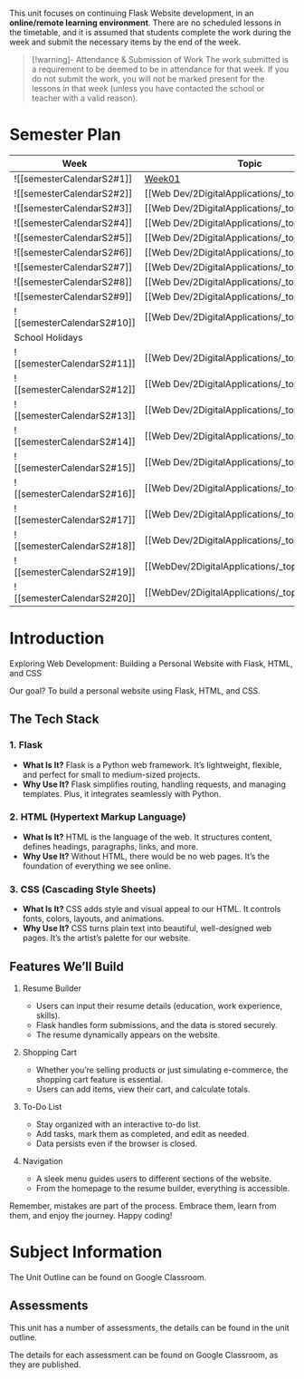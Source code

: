 This unit focuses on continuing Flask Website development, in an **online/remote learning environment**. There are no scheduled lessons in the timetable, and it is assumed that students complete the work during the week and submit the necessary items by the end of the week.

> [!warning]- Attendance & Submission of Work
> The work submitted is a requirement to be deemed to be in attendance for that week. If you do not submit the work, you will not be marked present for the lessons in that week (unless you have contacted the school or teacher with a valid reason).

# Semester Plan

| Week                       | Topic                                                         | Assessment | Notes |
| -------------------------- | ------------------------------------------------------------- | ---------- | ----- |
| ![[semesterCalendarS2#1]]  | [Week01](WebDev/2DigitalApplications/_topics/Week01.md)  |            |       |
| ![[semesterCalendarS2#2]]  | [[Web Dev/2DigitalApplications/_topics/Week 02|Week 2]]  |            |       |
| ![[semesterCalendarS2#3]]  | [[Web Dev/2DigitalApplications/_topics/Week 03|Week 3]]  |            |       |
| ![[semesterCalendarS2#4]]  | [[Web Dev/2DigitalApplications/_topics/Week 04|Week 4]]  |            |       |
| ![[semesterCalendarS2#5]]  | [[Web Dev/2DigitalApplications/_topics/Week 05|Week 5]]  |            |       |
| ![[semesterCalendarS2#6]]  | [[Web Dev/2DigitalApplications/_topics/Week 06|Week 6]]  |            |       |
| ![[semesterCalendarS2#7]]  | [[Web Dev/2DigitalApplications/_topics/Week 07|Week 7]]  |            |       |
| ![[semesterCalendarS2#8]]  | [[Web Dev/2DigitalApplications/_topics/Week 08|Week 8]]  |            |       |
| ![[semesterCalendarS2#9]]  | [[Web Dev/2DigitalApplications/_topics/Week 09|Week 9]]  |            |       |
| ![[semesterCalendarS2#10]] | [[Web Dev/2DigitalApplications/_topics/Week 10|Week 10]] |            |       |
| School Holidays            |                                                               |            |       |
| ![[semesterCalendarS2#11]] | [[Web Dev/2DigitalApplications/_topics/Week 11|Week 11]] |            |       |
| ![[semesterCalendarS2#12]] | [[Web Dev/2DigitalApplications/_topics/Week 12|Week 12]] |            |       |
| ![[semesterCalendarS2#13]] | [[Web Dev/2DigitalApplications/_topics/Week 13|Week 13]] |            |       |
| ![[semesterCalendarS2#14]] | [[Web Dev/2DigitalApplications/_topics/Week 14|Week 14]] |            |       |
| ![[semesterCalendarS2#15]] | [[Web Dev/2DigitalApplications/_topics/Week 15|Week 15]] |            |       |
| ![[semesterCalendarS2#16]] | [[Web Dev/2DigitalApplications/_topics/Week 16|Week 16]] |            |       |
| ![[semesterCalendarS2#17]] | [[Web Dev/2DigitalApplications/_topics/Week 17|Week 17]] |            |       |
| ![[semesterCalendarS2#18]] | [[Web Dev/2DigitalApplications/_topics/Week 18|Week 18]] |            |       |
| ![[semesterCalendarS2#19]] | [[WebDev/2DigitalApplications/_topics/Week19]]                                                   |            |       |
| ![[semesterCalendarS2#20]] | [[WebDev/2DigitalApplications/_topics/Week20]]                                                   |            |       |

# Introduction
Exploring Web Development: Building a Personal Website with Flask, HTML, and CSS

Our goal? To build a personal website using Flask, HTML, and CSS.    

## The Tech Stack

### 1. Flask

- **What Is It?** Flask is a Python web framework. It’s lightweight, flexible, and perfect for small to medium-sized projects.
- **Why Use It?** Flask simplifies routing, handling requests, and managing templates. Plus, it integrates seamlessly with Python.

### 2. HTML (Hypertext Markup Language)

- **What Is It?** HTML is the language of the web. It structures content, defines headings, paragraphs, links, and more.
- **Why Use It?** Without HTML, there would be no web pages. It’s the foundation of everything we see online.

### 3. CSS (Cascading Style Sheets)

- **What Is It?** CSS adds style and visual appeal to our HTML. It controls fonts, colors, layouts, and animations.
- **Why Use It?** CSS turns plain text into beautiful, well-designed web pages. It’s the artist’s palette for our website.

## Features We’ll Build

1. Resume Builder
    
    - Users can input their resume details (education, work experience, skills).
    - Flask handles form submissions, and the data is stored securely.
    - The resume dynamically appears on the website.
2. Shopping Cart
    
    - Whether you’re selling products or just simulating e-commerce, the shopping cart feature is essential.
    - Users can add items, view their cart, and calculate totals.
3. To-Do List
    
    - Stay organized with an interactive to-do list.
    - Add tasks, mark them as completed, and edit as needed.
    - Data persists even if the browser is closed.
4. Navigation
    
    - A sleek menu guides users to different sections of the website.
    - From the homepage to the resume builder, everything is accessible.


Remember, mistakes are part of the process. Embrace them, learn from them, and enjoy the journey. Happy coding! 

# Subject Information

The Unit Outline can be found on Google Classroom.

## Assessments

This unit has a number of assessments, the details can be found in the unit outline.

The details for each assessment can be found on Google Classroom, as they are published.

